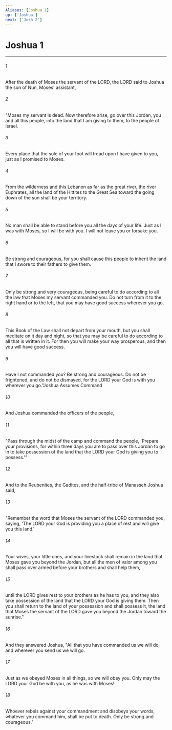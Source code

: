 ```yaml
---
Aliases: [Joshua 1]
up: ['Joshua']
next: ['Josh 2']
---
```

# Joshua 1

***

 

###### 1 
After the death of Moses the servant of the LORD, the LORD said to Joshua the son of Nun, Moses' assistant, 
 

###### 2 
"Moses my servant is dead. Now therefore arise, go over this Jordan, you and all this people, into the land that I am giving to them, to the people of Israel. 
 

###### 3 
Every place that the sole of your foot will tread upon I have given to you, just as I promised to Moses. 
 

###### 4 
From the wilderness and this Lebanon as far as the great river, the river Euphrates, all the land of the Hittites to the Great Sea toward the going down of the sun shall be your territory. 
 

###### 5 
No man shall be able to stand before you all the days of your life. Just as I was with Moses, so I will be with you. I will not leave you or forsake you. 
 

###### 6 
Be strong and courageous, for you shall cause this people to inherit the land that I swore to their fathers to give them. 
 

###### 7 
Only be strong and very courageous, being careful to do according to all the law that Moses my servant commanded you. Do not turn from it to the right hand or to the left, that you may have good success wherever you go. 
 

###### 8 
This Book of the Law shall not depart from your mouth, but you shall meditate on it day and night, so that you may be careful to do according to all that is written in it. For then you will make your way prosperous, and then you will have good success. 
 

###### 9 
Have I not commanded you? Be strong and courageous. Do not be frightened, and do not be dismayed, for the LORD your God is with you wherever you go."Joshua Assumes Command
 
 

###### 10 
And Joshua commanded the officers of the people, 
 

###### 11 
"Pass through the midst of the camp and command the people, 'Prepare your provisions, for within three days you are to pass over this Jordan to go in to take possession of the land that the LORD your God is giving you to possess.'"
 
 

###### 12 
And to the Reubenites, the Gadites, and the half-tribe of Manasseh Joshua said, 
 

###### 13 
"Remember the word that Moses the servant of the LORD commanded you, saying, 'The LORD your God is providing you a place of rest and will give you this land.' 
 

###### 14 
Your wives, your little ones, and your livestock shall remain in the land that Moses gave you beyond the Jordan, but all the men of valor among you shall pass over armed before your brothers and shall help them, 
 

###### 15 
until the LORD gives rest to your brothers as he has to you, and they also take possession of the land that the LORD your God is giving them. Then you shall return to the land of your possession and shall possess it, the land that Moses the servant of the LORD gave you beyond the Jordan toward the sunrise."
 
 

###### 16 
And they answered Joshua, "All that you have commanded us we will do, and wherever you send us we will go. 
 

###### 17 
Just as we obeyed Moses in all things, so we will obey you. Only may the LORD your God be with you, as he was with Moses! 
 

###### 18 
Whoever rebels against your commandment and disobeys your words, whatever you command him, shall be put to death. Only be strong and courageous."
 
